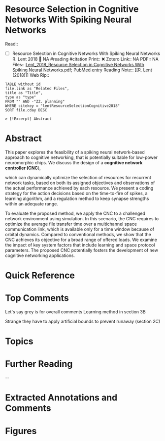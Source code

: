 

# Resource Selection in Cognitive Networks With Spiking Neural Networks
Read:: 
- [ ] Resource Selection in Cognitive Networks With Spiking Neural Networks R. Lent 2018 🛫 NA #reading #citation
Print::  ❌
Zotero Link:: NA
PDF:: NA
Files:: [Lent_2018_Resource Selection in Cognitive Networks With Spiking Neural Networks.pdf](file:////home/michaelt/Insync/m@tarlton.info/Google%20Drive/06.%20Zotero/storage/CGDKYE2U/Lent_2018_Resource%20Selection%20in%20Cognitive%20Networks%20With%20Spiking%20Neural%20Networks.pdf); [PubMed entry](file:///)
Reading Note:: [[R. Lent (2018)]]
Web Rip:: 

```dataview
TABLE without id
file.link as "Related Files",
title as "Title",
type as "type"
FROM "" AND -"ZZ. planning"
WHERE citekey = "lentResourceSelectionCognitive2018" 
SORT file.cday DESC

> [!Excerpt] Abstract
```

# Abstract
This paper explores the feasibility of a spiking neural network-based approach to cognitive networking, that is potentially suitable for low-power neuromorphic chips. We discuss the design of a **cognitive network controller (CNC**), 

which can dynamically optimize the selection of resources for recurrent network tasks, based on both its assigned objectives and observations of the actual performance achieved by each resource. We present a coding strategy for the action decisions based on the time-to-fire of spikes, a learning algorithm, and a regulation method to keep synapse strengths within an adequate range. 

To evaluate the proposed method, we apply the CNC to a challenged network environment using simulation. In this scenario, the CNC requires to optimize the average file transfer time over a multichannel space communication link, which is available only for a time window because of orbital dynamics. Compared to conventional methods, we show that the CNC achieves its objective for a broad range of offered loads. We examine the impact of key system factors that include learning and space protocol parameters. The proposed CNC potentially fosters the development of new cognitive networking applications.

# Quick Reference


# Top Comments

Let's say grey is for overall comments
Learning method in section 3B

Strange they have to apply artificial bounds to prevent runaway (section 2C)

# Topics


# Further Reading 
 

--
# Extracted Annotations and Comments


# Figures
